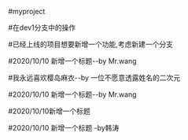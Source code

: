 #myproject


#在dev1分支中的操作

#已经上线的项目想要新增一个功能,考虑新建一个分支


#2020/10/10 新增一个标题--by Mr.wang

#我永远喜欢樱岛麻衣--by 一位不愿意透露姓名的二次元

#2020/10/10 新增一个标题--by Mr.wang

#2020/10/10新增一个标题

#2020/10/10 新增一个标题 -by韩涛

